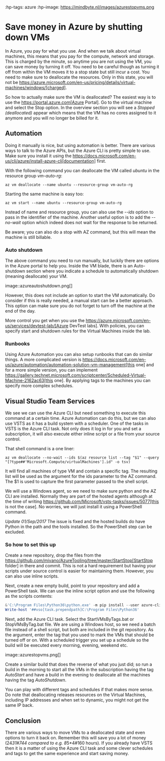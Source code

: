 :hp-tags: azure
:hp-image: https://mindbyte.nl/images/azurestopvms.png

# Save money in Azure by shutting down VMs

In Azure, you pay for what you use. And when we talk about virtual machines, this means that you pay for the compute, network and storage. This is charged by the minute, so anytime you are not using the VM, you can save money by turning it off. You need to be careful though as turning it off from within the VM moves it to a stop state but still incur a cost. You need to make sure to deallocate the resources. Only in this state, you will not be https://azure.microsoft.com/en-us/pricing/details/virtual-machines/windows/[charged].

So how to actually make sure the VM is deallocated? The easiest way is to use the https://portal.azure.com[Azure Portal]. Go to the virtual machine and select the Stop option. In the overview section you will see a *Stopped (deallocated)* appear which means that the VM has no cores assigned to it anymore and you will no longer be billed for it.

## Automation

Doing it manually is nice, but using automation is better. There are various ways to talk to the Azure APIs, but the Azure CLI is pretty simple to use. Make sure you install it using the https://docs.microsoft.com/en-us/cli/azure/install-azure-cli[documentation] first.

With the following command you can deallocate the VM called _ubuntu_ in the resource group _vm-auto-rg_:

```shell
az vm deallocate --name ubuntu --resource-group vm-auto-rg
```

Starting the same machine is easy too:

```shell
az vm start --name ubuntu --resource-group vm-auto-rg
```

Instead of name and resource group, you can also use the *--ids* option to pass in the identifier of the machine. Another useful option is to add the *--no-wait* option which indeed does not wait for the response to be returned.

Be aware; you can also do a stop with AZ command, but this will mean the machine is still billable.

### Auto shutdown

The above command you need to run manually, but luckily there are options in the Azure portal to help you. Inside the VM blade, there is an Auto-shutdown section where you indicate a schedule to automatically shutdown (meaning deallocate) your VM.

image::azureautoshutdown.png[]

However, this does not include an option to start the VM automatically. Do consider if this is really needed, a manual start can be a better approach. This option can make sure you do not forget to turn off the machine at the end of the day.

More control you get when you use the https://azure.microsoft.com/en-us/services/devtest-lab/[Azure DevTest labs]. With policies, you can specify start and shutdown rules for the Virtual Machines inside the lab.

### Runbooks

Using Azure Automation you can also setup runbooks that can do similar things. A more complicated version is https://docs.microsoft.com/en-us/azure/automation/automation-solution-vm-management[this one] and for a more simple version, you can implement https://gallery.technet.microsoft.com/scriptcenter/Scheduled-Virtual-Machine-2162ac63[this one]. 
By applying tags to the machines you can specify more complex schedules.

## Visual Studio Team Services

We see we can use the Azure CLI but need something to execute this command at a certain time. Azure Automation can do this, but we can also use VSTS as it has a build system with a scheduler. One of the tasks in VSTS is the Azure CLI task. Not only does it log in for you and set a subscription, it will also execute either inline script or a file from your source control.

That shell command is a one liner:

```shell
az vm deallocate --no-wait --ids $(az resource list --tag "$1" --query "[?type##'Microsoft.Compute/virtualMachines'].id" -o tsv)
```

It will find all machines of type VM and contain a specific tag. The resulting list will be used as the argument for the ids parameter to the AZ command. The $1 is used to capture the first parameter passed to the shell script.

We will use a Windows agent, so we need to make sure python and the AZ CLI are installed. Normally they are part of the hosted agents although at the time of writing https://github.com/Microsoft/vsts-tasks/issues/5077[this is not the case]. No worries, we will just install it using a PowerShell command.

*Update 01/Sep/2017* The issue is fixed and the hosted builds do have Python in the path and the tools installed. So the PowerShell step can be excluded.

### So how to set this up

Create a new repository, drop the files from the https://github.com/mivano/AzureTooling/tree/master/StartStop[StartStop folder] in there and commit. This is not a hard requirement but having your scripts under source control is easier for maintaining them. However, you can also use inline scripts.

Next, create a new empty build, point to your repository and add a PowerShell task. We can use the inline script option and use the following as the scripts contents:

```powershell
&'C:\Program Files\Python36\python.exe' -m pip install --user azure-cli
Write-host '##vso[task.prependpath]C:\Program Files\Python36'
```

Next, add the Azure CLI task. Select the StartVMsByTags.bat or StopVMsByTag.bat file. We are using a Windows host, so we need a batch file instead of a shell script, but both are included in the git repository. As the argument, enter the tag that you used to mark the VMs that should be turned off or on. With a scheduled trigger you set up a schedule so the build will be executed every morning, evening, weekend etc. 

image::azurestopvms.png[]

Create a similar build that does the reverse of what you just did; so run a build in the morning to start all the VMs in the subscription having the tag _AutoStart_ and have a build in the evening to deallocate all the machines having the tag _AutoShutdown_. 

You can play with different tags and schedules if that makes more sense. Do note that deallocating releases resources on the Virtual Machines, including IP addresses and when set to dynamic, you might not get the same IP back. 

## Conclusion

There are various ways to move VMs to a deallocated state and even options to turn it back on. Remember this will save you a lot of money (24*31#744 compared to e.g. 8*5*4#160 hours). If you already have VSTS then it is a matter of using the Azure CLI task and some clever schedules and tags to get the same experience and start saving money.




